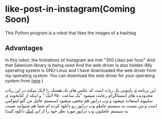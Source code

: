 # like-post-in-instagram(Coming Soon)
This Python program is a robot that likes the images of a hashtag

## Advantages

In this robot, the limitations of Instagram are met "350 Likes per hour"
And that Selenium library is being used
And the web driver is also hidden
(My operating system is GNU Linux and I have downloaded the web driver from my operating system. You can download the web driver for your operating system from [here](https://www.selenium.dev/downloads/ ) )

این برنامه ی پایتونی یک ربات است که عکس های یک هشتک را لایک میکند
در این ربات محدودیت های اینستاگرام رعایت میشود "یک ساعت ۳۵۰ لایک " 
و اینکه از کتابخونه ی سلنیوم استفاده میشود
و وب درایور هم مخفی میشود 
(سیستم عامل من گنو لینوکس است و من نسبت به سیستم عاملم وب درایور رو دانلود کرده ام شما هم میتوانید نسبت به سیستم عاملتون وب درایور مورد نظر خود را از این [لینک](https://www.selenium.dev/downloads/) دانلود کنید)
